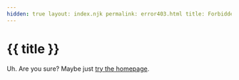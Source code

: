 ```yaml
---
hidden: true layout: index.njk permalink: error403.html title: Forbidden
---
```

# {{ title }}

Uh. Are you sure? Maybe just [try the homepage](/).